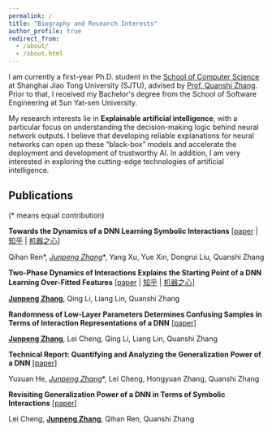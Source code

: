 ```yaml
---
permalink: /
title: "Biography and Research Interests"
author_profile: true
redirect_from: 
  - /about/
  - /about.html
---
```


I am currently a first-year Ph.D. student in the [School of Computer Science](https://www.cs.sjtu.edu.cn/) at Shanghai Jiao Tong University (SJTU), advised by [Prof. Quanshi Zhang](http://qszhang.com). Prior to that, I received my Bachelor's degree from the School of Software Engineering at Sun Yat-sen University.

My research interests lie in **Explainable artificial intelligence**, with a particular focus on understanding the decision-making logic behind neural network outputs. I believe that developing reliable explanations for neural networks can open up these “black-box” models and accelerate the deployment and development of trustworthy AI. In addition, I am very interested in exploring the cutting-edge technologies of artificial intelligence.


## Publications
(* means equal contribution)

**Towards the Dynamics of a DNN Learning Symbolic Interactions** \[[paper](https://proceedings.neurips.cc/paper_files/paper/2024/hash/5aa96d1caa0d0b99d534b67df06be2ff-Abstract-Conference.html) | [知乎](https://zhuanlan.zhihu.com/p/711281443) | [机器之心](https://mp.weixin.qq.com/s/MEzYIk2Ztll6fr1gyZUQXg)\]

Qihan Ren*, **<u>Junpeng Zhang*</u>**, Yang Xu, Yue Xin, Dongrui Liu, Quanshi Zhang


**Two-Phase Dynamics of Interactions Explains the Starting Point of a DNN Learning Over-Fitted Features** [[paper](https://arxiv.org/abs/2405.10262) | [知乎](https://zhuanlan.zhihu.com/p/711281443) | [机器之心](https://mp.weixin.qq.com/s/MEzYIk2Ztll6fr1gyZUQXg)]

**<u>Junpeng Zhang</u>**, Qing Li, Liang Lin, Quanshi Zhang


**Randomness of Low-Layer Parameters Determines Confusing Samples in Terms of Interaction Representations of a DNN** [[paper](https://arxiv.org/abs/2502.08625)]

**<u>Junpeng Zhang</u>**, Lei Cheng, Qing Li, Liang Lin, Quanshi Zhang


**Technical Report: Quantifying and Analyzing the Generalization Power of a DNN** [[paper](https://arxiv.org/abs/2505.06993)]

Yuxuan He, **<u>Junpeng Zhang*</u>**, Lei Cheng, Hongyuan Zhang, Quanshi Zhang


**Revisiting Generalization Power of a DNN in Terms of Symbolic Interactions** [[paper](https://arxiv.org/abs/2502.10162)]

Lei Cheng, **<u>Junpeng Zhang</u>**, Qihan Ren, Quanshi Zhang





